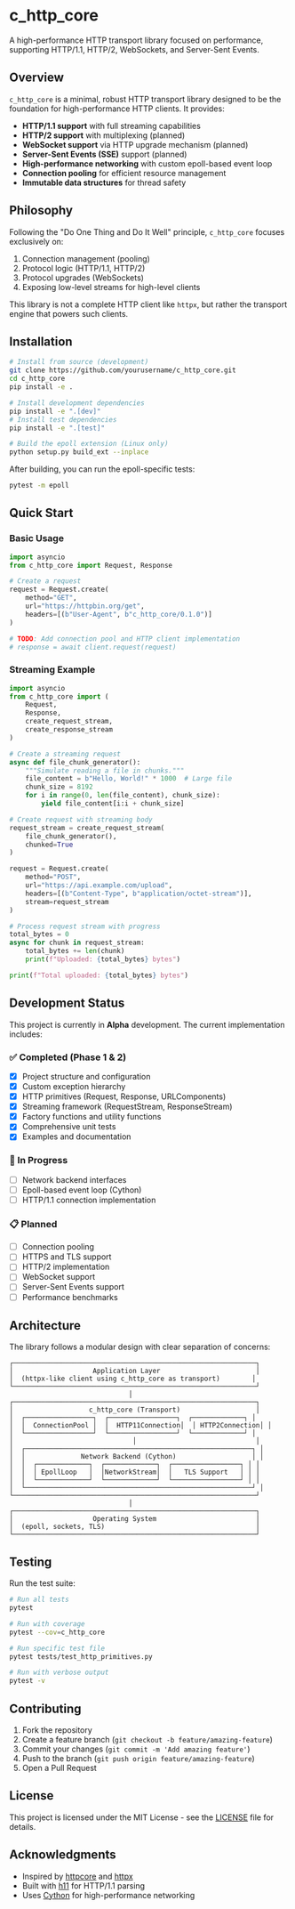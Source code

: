 # c_http_core

A high-performance HTTP transport library focused on performance, supporting HTTP/1.1, HTTP/2, WebSockets, and Server-Sent Events.

## Overview

`c_http_core` is a minimal, robust HTTP transport library designed to be the foundation for high-performance HTTP clients. It provides:

- **HTTP/1.1 support** with full streaming capabilities
- **HTTP/2 support** with multiplexing (planned)
- **WebSocket support** via HTTP upgrade mechanism (planned)
- **Server-Sent Events (SSE)** support (planned)
- **High-performance networking** with custom epoll-based event loop
- **Connection pooling** for efficient resource management
- **Immutable data structures** for thread safety

## Philosophy

Following the "Do One Thing and Do It Well" principle, `c_http_core` focuses exclusively on:

1. Connection management (pooling)
2. Protocol logic (HTTP/1.1, HTTP/2)
3. Protocol upgrades (WebSockets)
4. Exposing low-level streams for high-level clients

This library is not a complete HTTP client like `httpx`, but rather the transport engine that powers such clients.

## Installation

```bash
# Install from source (development)
git clone https://github.com/yourusername/c_http_core.git
cd c_http_core
pip install -e .

# Install development dependencies
pip install -e ".[dev]"
# Install test dependencies
pip install -e ".[test]"

# Build the epoll extension (Linux only)
python setup.py build_ext --inplace

```

After building, you can run the epoll-specific tests:

```bash
pytest -m epoll
```

## Quick Start

### Basic Usage

```python
import asyncio
from c_http_core import Request, Response

# Create a request
request = Request.create(
    method="GET",
    url="https://httpbin.org/get",
    headers=[(b"User-Agent", b"c_http_core/0.1.0")]
)

# TODO: Add connection pool and HTTP client implementation
# response = await client.request(request)
```

### Streaming Example

```python
import asyncio
from c_http_core import (
    Request, 
    Response, 
    create_request_stream,
    create_response_stream
)

# Create a streaming request
async def file_chunk_generator():
    """Simulate reading a file in chunks."""
    file_content = b"Hello, World!" * 1000  # Large file
    chunk_size = 8192
    for i in range(0, len(file_content), chunk_size):
        yield file_content[i:i + chunk_size]

# Create request with streaming body
request_stream = create_request_stream(
    file_chunk_generator(),
    chunked=True
)

request = Request.create(
    method="POST",
    url="https://api.example.com/upload",
    headers=[(b"Content-Type", b"application/octet-stream")],
    stream=request_stream
)

# Process request stream with progress
total_bytes = 0
async for chunk in request_stream:
    total_bytes += len(chunk)
    print(f"Uploaded: {total_bytes} bytes")

print(f"Total uploaded: {total_bytes} bytes")
```

## Development Status

This project is currently in **Alpha** development. The current implementation includes:

### ✅ Completed (Phase 1 & 2)
- [x] Project structure and configuration
- [x] Custom exception hierarchy
- [x] HTTP primitives (Request, Response, URLComponents)
- [x] Streaming framework (RequestStream, ResponseStream)
- [x] Factory functions and utility functions
- [x] Comprehensive unit tests
- [x] Examples and documentation

### 🚧 In Progress
- [ ] Network backend interfaces
- [ ] Epoll-based event loop (Cython)
- [ ] HTTP/1.1 connection implementation

### 📋 Planned
- [ ] Connection pooling
- [ ] HTTPS and TLS support
- [ ] HTTP/2 implementation
- [ ] WebSocket support
- [ ] Server-Sent Events support
- [ ] Performance benchmarks

## Architecture

The library follows a modular design with clear separation of concerns:

```
┌─────────────────────────────────────────────────────────────┐
│                    Application Layer                        │
│  (httpx-like client using c_http_core as transport)        │
└─────────────────────────────────────────────────────────────┘
                              │
┌─────────────────────────────────────────────────────────────┐
│                   c_http_core (Transport)                   │
│  ┌─────────────────┐  ┌─────────────────┐  ┌─────────────┐ │
│  │  ConnectionPool │  │  HTTP11Connection│  │ HTTP2Connection│ │
│  └─────────────────┘  └─────────────────┘  └─────────────┘ │
│                              │                              │
│  ┌─────────────────────────────────────────────────────────┐ │
│  │              Network Backend (Cython)                   │ │
│  │  ┌─────────────┐  ┌─────────────┐  ┌─────────────────┐ │ │
│  │  │ EpollLoop   │  │NetworkStream│  │   TLS Support   │ │ │
│  │  └─────────────┘  └─────────────┘  └─────────────────┘ │ │
│  └─────────────────────────────────────────────────────────┘ │
└─────────────────────────────────────────────────────────────┘
                              │
┌─────────────────────────────────────────────────────────────┐
│                    Operating System                         │
│  (epoll, sockets, TLS)                                      │
└─────────────────────────────────────────────────────────────┘
```

## Testing

Run the test suite:

```bash
# Run all tests
pytest

# Run with coverage
pytest --cov=c_http_core

# Run specific test file
pytest tests/test_http_primitives.py

# Run with verbose output
pytest -v
```

## Contributing

1. Fork the repository
2. Create a feature branch (`git checkout -b feature/amazing-feature`)
3. Commit your changes (`git commit -m 'Add amazing feature'`)
4. Push to the branch (`git push origin feature/amazing-feature`)
5. Open a Pull Request

## License

This project is licensed under the MIT License - see the [LICENSE](LICENSE) file for details.

## Acknowledgments

- Inspired by [httpcore](https://github.com/encode/httpcore) and [httpx](https://github.com/encode/httpx)
- Built with [h11](https://github.com/python-hyper/h11) for HTTP/1.1 parsing
- Uses [Cython](https://cython.org/) for high-performance networking
